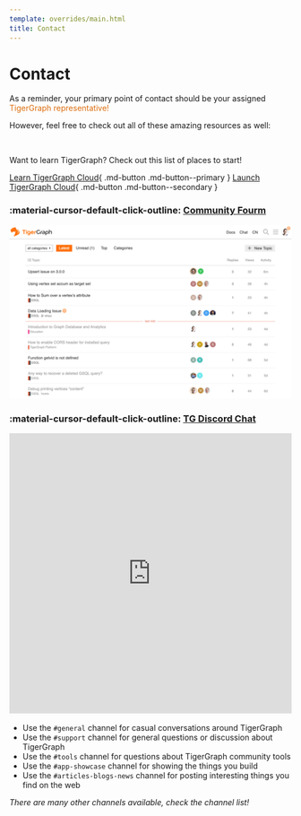 ```yaml
---
template: overrides/main.html
title: Contact
---
```


# Contact

As a reminder, your primary point of contact should be your assigned
<font color='#DD6EOF'>TigerGraph representative!</font>

However, feel free to check out all of these amazing resources as well:

&nbsp; &nbsp;

Want to learn TigerGraph? Check out this list of places to start!

[Learn TigerGraph Cloud](https://www.tigergraph.com/blog/getting-started-with-tigergraph-3-0/){ .md-button .md-button--primary }
[Launch TigerGraph Cloud](https://tgcloud.io/){ .md-button .md-button--secondary }


### :material-cursor-default-click-outline: [**Community Fourm**](https://community.tigergraph.com)

![community1](../assets/images/tg-community.png)

### :material-cursor-default-click-outline:  [**TG Discord Chat**](https://discord.gg/F2c9b9v)

<iframe src="https://discordapp.com/widget?id=640707678297128980&theme=dark" width="100%" height="500" allowtransparency="true" frameborder="0" sandbox="allow-popups allow-popups-to-escape-sandbox allow-same-origin allow-scripts"></iframe>

* Use the `#general` channel for casual conversations around TigerGraph
* Use the `#support` channel for general questions or discussion about TigerGraph
* Use the `#tools` channel for questions about TigerGraph community tools
* Use the `#app-showcase` channel for showing the things you build
* Use the `#articles-blogs-news` channel for posting interesting things you find on the web

*There are many other channels available, check the channel list!*

&nbsp; &nbsp;

